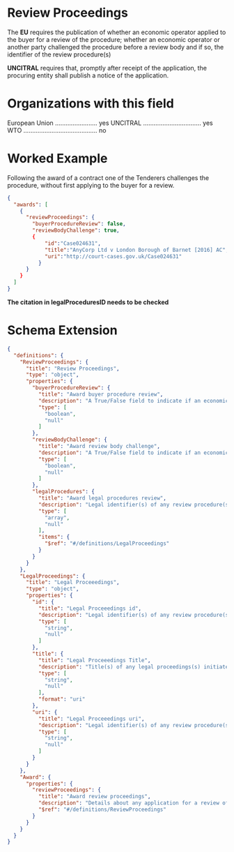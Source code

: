 Review Proceedings
===============
The **EU** requires the publication of whether an economic operator applied to the buyer for a review of the procedure; whether an economic operator or another party challenged the procedure before a review body and if so, the identifier of the review procedure(s)

**UNCITRAL** requires that, promptly after receipt of the application, the procuring entity shall publish a notice of the application.

Organizations with this field
===============

European Union ........................ yes
UNCITRAL ................................. yes
WTO .......................................... no

Worked Example
==============
Following the award of a contract one of the Tenderers challenges the procedure, without first applying to the buyer for a review. 

```json
{
  "awards": [
    {
      "reviewProceedings": {
        "buyerProcedureReview": false,
        "reviewBodyChallenge": true,
        {
            "id":"Case024631",
            "title":"AnyCorp Ltd v London Borough of Barnet [2016] AC",
            "uri":"http://court-cases.gov.uk/Case024631"
          }
      }
    }
  ]
}
```

**The citation in legalProceduresID needs to be checked**

Schema Extension
=======
```json
{
  "definitions": {
    "ReviewProceedings": {
      "title": "Review Proceedings",
      "type": "object",
      "properties": {
        "buyerProcedureReview": {
          "title": "Award buyer procedure review",
          "description": "A True/False field to indicate if an economic operator applied to the buyer for a review of the procedure. Required by the EU",
          "type": [
            "boolean",
            "null"
          ]
        },
        "reviewBodyChallenge": {
          "title": "Award review body challenge",
          "description": "A True/False field to indicate if an economic operator or another party challenged the procedure before a review body. Required by the EU",
          "type": [
            "boolean",
            "null"
          ]
        },
        "legalProcedures": {
          "title": "Award legal procedures review",
          "description": "Legal identifier(s) of any review procedure(s) initiated. Required by the EU",
          "type": [
            "array",
            "null"
          ],
          "items": {
            "$ref": "#/definitions/LegalProceedings"
          }
        }
      }
    },
    "LegalProceedings": {
      "title": "Legal Proceeedings",
      "type": "object",
      "properties": {
        "id": {
          "title": "Legal Proceeedings id",
          "description": "Legal identifier(s) of any review procedure(s) initiated. Required by the EU",
          "type": [
            "string",
            "null"
          ]
        },
        "title": {
          "title": "Legal Proceeedings Title",
          "description": "Title(s) of any legal proceedings(s) initiated.",
          "type": [
            "string",
            "null"
          ],
          "format": "uri"
        },
        "uri": {
          "title": "Legal Proceeedings uri",
          "description": "Legal identifier(s) of any review procedure(s) initiated.",
          "type": [
            "string",
            "null"
          ]
        }
      }
    },
    "Award": {
      "properties": {
        "reviewProceedings": {
          "title": "Award review proceedings",
          "description": "Details about any application for a review of the award. Required by the EU",
          "$ref": "#/definitions/ReviewProceedings"
        }
      }
    }
  }
}
```